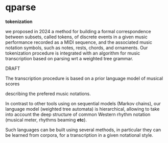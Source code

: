 # qparse



**tokenization**

we proposed in 2024 a method for building a formal correspondence between subsets, called tokens, of discrete events in a given music performance recorded as a MIDI sequence, and the associated music notation symbols, such as notes, rests, chords, and ornaments. Our tokenization procedure is integrated with an algorithm for music transcription based on parsing wrt a weighted tree grammar. 



DRAFT 

The transcription procedure is based on a prior language model  of musical scores

describing the prefered music notations.

In contrast to other tools using on sequential models (Markov chains), our language model (weighted tree automata) is hierarchical, allowing to take into account the deep structure of common Western rhythm notation (musical meter, rhythms beaming **etc**).

Such languages can be built using several methods, in particular they can be learned from corpora, for a transcription in a given notational style.

